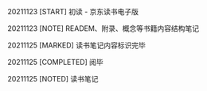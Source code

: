 20211123 [START] 初读 - 京东读书电子版

20211123 [NOTE] READEM、附录、概念等书籍内容结构笔记

20211125 [MARKED] 读书笔记内容标识完毕

20211125 [COMPLETED] 阅毕 

20211125 [NOTED] 读书笔记